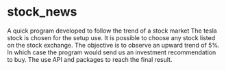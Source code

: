 # stock_news
A quick program developed to follow the trend of a stock market
The tesla stock is chosen for the setup use. It is possible to choose any stock listed on the stock exchange.
The objective is to observe an upward trend of 5%. In which case the program would send us an investment recommendation to buy.
The use API and packages to reach the final result.
